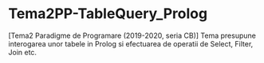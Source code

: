 # Tema2PP-TableQuery_Prolog
[Tema2 Paradigme de Programare (2019-2020, seria CB)] Tema presupune interogarea unor tabele in Prolog si efectuarea de operatii de Select, Filter, Join etc.
